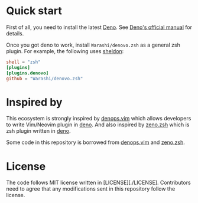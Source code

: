 # Quick start

First of all, you need to install the latest [Deno][deno].
See [Deno's official manual](https://deno.land/manual/getting_started/installation) for details.

Once you got deno to work, install `Warashi/denovo.zsh` as a general zsh plugin. For example, the following uses [sheldon][sheldon]:

```toml
shell = "zsh"
[plugins]
[plugins.denovo]
github = "Warashi/denovo.zsh"
```

[deno]: https://deno.land/
[sheldon]: https://sheldon.cli.rs/

# Inspired by

This ecosystem is strongly inspired by [denops.vim][denops.vim] which allows developers to write Vim/Neovim plugin in [deno][deno].
And also inspired by [zeno.zsh][zeno.zsh] which is zsh plugin written in [deno][deno].

Some code in this repository is borrowed from [denops.vim][denops.vim] and [zeno.zsh][zeno.zsh].

[denops.vim]: https://github.com/vim-denops/denops.vim
[deno]: https://deno.land/
[zeno.zsh]: https://github.com/yuki-yano/zeno.zsh

# License
The code follows MIT license written in [LICENSE][./LICENSE]. Contributors need to agree that any modifications sent in this repository follow the license.
